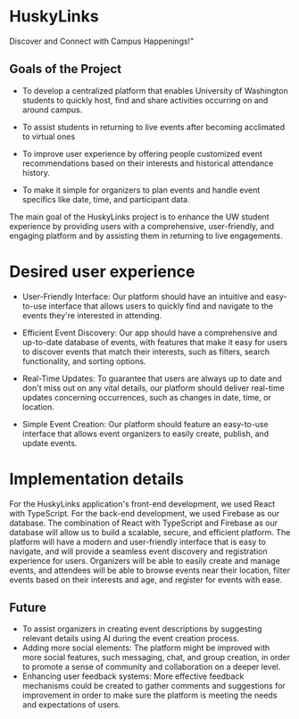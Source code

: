 # HuskyLinks
 Discover and Connect with Campus Happenings!"

## Goals of the Project


- To develop a centralized platform that enables University of Washington students to quickly host, find and share activities occurring on and around campus.

- To assist students in returning to live events after becoming acclimated to virtual ones

- To improve user experience by offering people customized event recommendations based on their interests and historical attendance history.

- To make it simple for organizers to plan events and handle event specifics like date, time, and participant data.


 The main goal of the HuskyLinks project is to enhance the UW student experience by providing users with a comprehensive, user-friendly, and engaging platform and by assisting them in returning to live engagements.
 
  # Desired user experience
  
 -  User-Friendly Interface: Our platform should have an intuitive and easy-to-use interface that allows users to quickly find and navigate to the events they're interested in attending.
 
 -  Efficient Event Discovery: Our app should have a comprehensive and up-to-date database of events, with features that make it easy for users to discover events that match their interests, such as filters, search functionality, and sorting options.
 
- Real-Time Updates: To guarantee that users are always up to date and don't miss out on any vital details, our platform should deliver real-time updates concerning occurrences, such as changes in date, time, or location.

- Simple Event Creation: Our platform should feature an easy-to-use interface that allows event organizers to easily create, publish, and update events.

 
 # Implementation details
 
 For the HuskyLinks application's front-end development, we used React with TypeScript. For the back-end development, we used Firebase as our database.
The combination of React with TypeScript and Firebase as our database will allow us to build a scalable, secure, and efficient platform. The platform will have a modern and user-friendly interface that is easy to navigate, and will provide a seamless event discovery and registration experience for users. Organizers will be able to easily create and manage events, and attendees will be able to browse events near their location, filter events based on their interests and age, and register for events with ease.


## Future


- To assist organizers in creating event descriptions by suggesting relevant details using AI during the event creation process.
- Adding more social elements: The platform might be improved with more social features, such messaging, chat, and group creation, in order to promote a sense of community and collaboration on a deeper level.
- Enhancing user feedback systems: More effective feedback mechanisms could be created to gather comments and suggestions for improvement in order to make sure the platform is meeting the needs and expectations of users.

 

 
